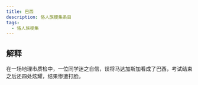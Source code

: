 ```yaml
---
title: 巴西
description: 恪人族梗集条目
tags:
  - 恪人族梗集
---
```


## 解释

在一场地理市质检中，一位同学迷之自信，误将马达加斯加看成了巴西，考试结束之后还四处炫耀，结果惨遭打脸。

<WikiVideo vcode="4c069425608e8fc6"></WikiVideo>